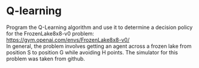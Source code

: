 # Q-learning


Program the Q-Learning algorithm and use it to determine a decision policy for the FrozenLake8x8-v0 problem: \
https://gym.openai.com/envs/FrozenLake8x8-v0/ \
In general, the problem involves getting an agent across a frozen lake from position S to position G while avoiding H points. 
The simulator for this problem was taken from github.
